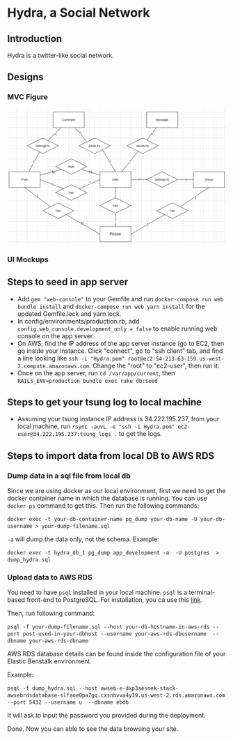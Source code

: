 # Hydra, a Social Network

## Introduction

Hydra is a twitter-like social network. 

## Designs

### MVC Figure

![image-20221030163639716](README.assets/image-20221030163639716.png)

### UI Mockups

## Steps to seed in app server
- Add `gem "web-console"` to your Gemfile and run `docker-compose run web bundle install` and `docker-compose run web yarn install` for the updated Gemfile.lock and yarn.lock.
- In config/environments/production.rb, add `config.web_console.development_only = false` to enable running web console on the app server.
- On AWS, find the IP address of the app server instance (go to EC2, then go inside your instance. Click "connect", go to "ssh client" tab, and find a line looking like `ssh -i "Hydra.pem" root@ec2-54-213-63-159.us-west-2.compute.amazonaws.com`. Change the "root" to "ec2-user", then run it.
- Once on the app server, run `cd /var/app/current`, then `RAILS_ENV=production bundle exec rake db:seed`

## Steps to get your tsung log to local machine
- Assuming your tsung instance IP address is 34.222.195.237, from your local machine, run `rsync -auvL -e "ssh -i Hydra.pem" ec2-user@34.222.195.237:tsung_logs .` to get the logs. 

## Steps to import data from local DB to AWS RDS

### Dump data in a sql file from local db

Since we are using docker as our local environment, first we need to get the docker container name in which the database is running. You can use ```docker ps``` command to get this. Then run the following commands:
```
docker exec -t your-db-container-name pg_dump your-db-name -U your-db-username > your-dump-filename.sql
```
```-a``` will dump the data only, not the schema. 
Example: 
```
docker exec -t hydra_db_1 pg_dump app_development -a  -U postgres  > dump_hydra.sql
```
### Upload data to AWS RDS

You need to have ```psql``` installed in your local machine. ```psql``` is a terminal-based front-end to PostgreSQL. For installation, you ca use this [link](https://www.timescale.com/blog/how-to-install-psql-on-mac-ubuntu-debian-windows/).

Then, run following command:
```
psql -f your-dump-filename.sql --host your-db-hostname-in-aws-rds --port post-used-in-your-dbhost --username your-aws-rds-dbusername  --dbname your-aws-rds-dbname
```
AWS RDS database details can be found inside the configuration file of your Elastic Benstalk environment.

Example:
```
psql -f dump_hydra.sql --host awseb-e-dxp3aesnek-stack-awsebrdsdatabase-slfaoe0pa7gq.cxsnhvva4y19.us-west-2.rds.amazonaws.com --port 5432 --username u  --dbname ebdb
```
It will ask to input the password you provided during the deployment. 

Done. Now you can able to see the data browsing your site.



